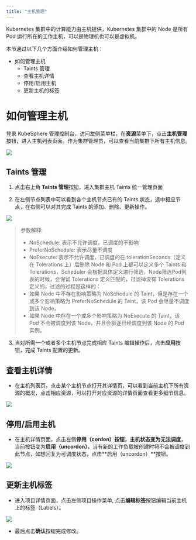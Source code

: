 ```yaml
---
title: "主机管理"
---
```


Kubernetes 集群中的计算能力由主机提供，Kubernetes 集群中的 Node 是所有 Pod 运行所在的工作主机，可以是物理机也可以是虚拟机。

本节通过以下几个方面介绍如何管理主机：

- 如何管理主机
  - Taints 管理
  - 查看主机详情
  - 停用/启用主机
  - 更新主机的标签

# 如何管理主机
登录 KubeSphere 管理控制台，访问左侧菜单栏，在**资源**菜单下，点击**主机管理**按钮，进入主机列表页面。作为集群管理员，可以查看当前集群下所有主机信息。

![](/node_lists.png)

## Taints 管理      
1. 点击右上角 **Taints 管理**按钮，进入集群主机 Taints 统一管理页面

2. 在左侧节点列表中可以看到各个主机节点已有的 Taints 状态，选中相应节点，在右侧可以对其完成 Taints 的添加、删除、更新操作。

![](/node_taints.png)

> 参数解释:
> - NoSchedule: 表示不允许调度，已调度的不影响
> - PreferNoSchedule: 表示尽量不调度
> - NoExecute: 表示不允许调度，已调度的在 tolerationSeconds（定义在 Tolerations 上）后删除
> Node 和 Pod 上都可以定义多个 Taints 和 Tolerations，Scheduler 会根据具体定义进行筛选，Node筛选Pod列表的时候，会保留 Tolerations 定义匹配的，过滤掉没有 Tolerations 定义的，过滤的过程是这样的：
> - 如果 Node 中不存在影响策略为 NoSchedule 的 Taint，但是存在一个或多个影响策略为 PreferNoSchedule 的 Taint，该 Pod 会尽量不调度到该 Node。
> - 如果 Node 中存在一个或多个影响策略为 NoExecute 的 Taint，该 Pod 不会被调度到该 Node，并且会驱逐已经调度到该 Node 的 Pod 实例。


3. 当对所需一个或者多个主机节点完成相应 Taints 编辑操作后，点击**应用**按钮，完成 Taints 配置的更新。
  

## 查看主机详情  
*  在主机列表页，点击某个主机节点打开其详情页，可以看到当前主机下所有资源的概况，点击相应资源，可以打开对应资源的详情页面查看更多细节信息。

![](/node_detail.png)  

## 停用/启用主机
*  在主机详情页面，点击左侧**停用（cordon）**按钮，主机状态变为**无法调度**，当前按钮变为**启用（uncordon）**，当有新的工作负载被创建时将不会被调度到此节点，如想回复为可调度状态，点击**启用（uncordon）**按钮。

![](/node_uncordon.png)

## 更新主机标签 
*  进入项目详情页面，点击左侧项目操作菜单, 点击**编辑标签**按钮编辑当前主机上的标签（Labels）。

![](/node_labels_edit.png)
*  最后点击**确认**按钮完成修改。